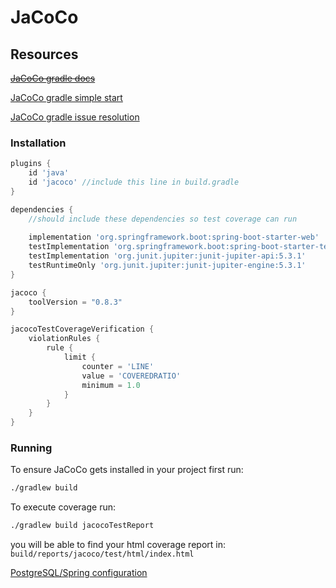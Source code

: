 # JaCoCo

## Resources
<del>[JaCoCo gradle docs](https://docs.gradle.org/current/userguide/jacoco_plugin.html)</del>

[JaCoCo gradle simple start](https://reflectoring.io/jacoco/)

[JaCoCo gradle issue resolution](https://github.com/vaskoz/core-java9-impatient/issues/11)

### Installation

```gradle 
plugins {
    id 'java'
    id 'jacoco' //include this line in build.gradle
}

dependencies {
    //should include these dependencies so test coverage can run
    
    implementation 'org.springframework.boot:spring-boot-starter-web'
    testImplementation 'org.springframework.boot:spring-boot-starter-test'
    testImplementation 'org.junit.jupiter:junit-jupiter-api:5.3.1'
    testRuntimeOnly 'org.junit.jupiter:junit-jupiter-engine:5.3.1'
}

jacoco {
    toolVersion = "0.8.3"
}

jacocoTestCoverageVerification {
    violationRules {
        rule {
            limit {
                counter = 'LINE'
                value = 'COVEREDRATIO'
                minimum = 1.0
            }
        }
    }
}
```
### Running

To ensure JaCoCo gets installed in your project first run:
```bash
./gradlew build
```

To execute coverage run:
```bash
./gradlew build jacocoTestReport
```

you will be able to find your html coverage report in:
`build/reports/jacoco/test/html/index.html`

[PostgreSQL/Spring configuration](https://jdbc.postgresql.org/documentation/head/connect.html)